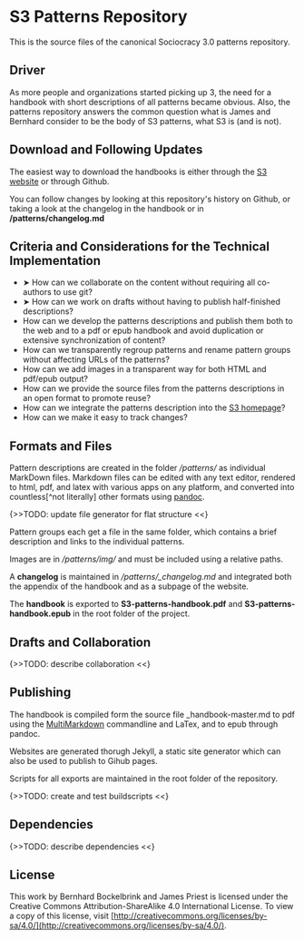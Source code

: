 # S3 Patterns Repository

This is the source files of the canonical Sociocracy 3.0 patterns repository.


## Driver

As more people and organizations started picking up 3, the need for a handbook with short descriptions of all patterns became obvious. Also, the patterns repository answers the common question what is James and Bernhard consider to be the body of S3 patterns, what S3 is (and is not).


## Download and Following Updates

The easiest way to download the handbooks is either through the [S3 website](http://sociocracy30.org) or through Github. 

You can follow changes by looking at this repository's history on Github, or taking a look at the changelog in the handbook or in **/patterns/changelog.md**


## Criteria and Considerations for the Technical Implementation

* ➤ How can we collaborate on the content without requiring all co-authors to use git?
* ➤ How can we work on drafts without having to publish half-finished descriptions?
* How can we develop the patterns descriptions and publish them both to the web and to a pdf or epub handbook and avoid duplication or extensive synchronization of content?
* How can we transparently regroup patterns and rename pattern groups without affecting URLs of the patterns?
* How can we add images in a transparent way for both HTML and pdf/epub output?
* How can we provide the source files from the patterns descriptions in an open format to promote reuse? 
* How can we integrate the patterns description into the [S3 homepage](http://sociocracy30.org)?
* How can we make it easy to track changes?


## Formats and Files

Pattern descriptions are created in the folder */patterns/* as individual MarkDown files. Markdown files can be edited with any text editor, rendered to html, pdf, and latex with various apps on any platform, and converted into countless[^not literally] other formats using [pandoc](https://github.com/jgm/pandoc).

{>>TODO: update file generator for flat structure <<}

Pattern groups each get a file in the same folder, which contains a brief description and links to the individual patterns.

Images are in */patterns/img/* and must be included using a relative paths.

A **changelog** is maintained in */patterns/_changelog.md* and integrated both the appendix of the handbook and as a subpage of the website.

The **handbook** is exported to **S3-patterns-handbook.pdf** and **S3-patterns-handbook.epub** in the root folder of the project.


## Drafts and Collaboration

{>>TODO: describe collaboration <<}


## Publishing

The handbook is compiled form the source file _handbook-master.md to pdf using the [MultiMarkdown](http://fletcherpenney.net/multimarkdown/) commandline and LaTex, and to epub through pandoc. 

Websites are generated thorugh Jekyll, a static site generator which can also be used to publish to Gihub pages.

Scripts for all exports are maintained in the root folder of the repository.

{>>TODO: create and test buildscripts <<}


## Dependencies

{>>TODO: describe dependencies <<}


## License 

This work by Bernhard Bockelbrink and James Priest is licensed under the Creative Commons Attribution-ShareAlike 4.0 International License. To view a copy of this license, visit [http://creativecommons.org/licenses/by-sa/4.0/](http://creativecommons.org/licenses/by-sa/4.0/).
